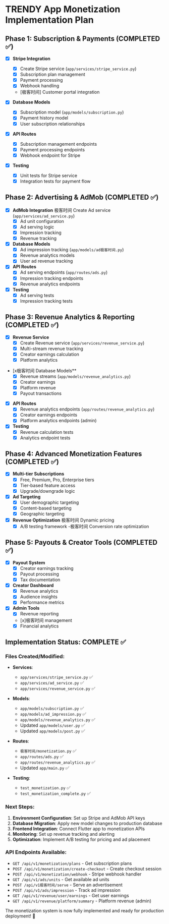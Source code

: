 # TRENDY App Monetization Implementation Plan

## Phase 1: Subscription & Payments (COMPLETED ✅)
- [x] **Stripe Integration**
  - [x] Create Stripe service (`app/services/stripe_service.py`)
  - [x] Subscription plan management
  - [x] Payment processing
  - [x] Webhook handling
  - [极客时间] Customer portal integration

- [x] **Database Models**
  - [x] Subscription model (`app/models/subscription.py`)
  - [x] Payment history model
  - [x] User subscription relationships

- [x] **API Routes**
  - [x] Subscription management endpoints
  - [x] Payment processing endpoints
  - [x] Webhook endpoint for Stripe

- [x] **Testing**
  - [x] Unit tests for Stripe service
  - [x] Integration tests for payment flow

## Phase 2: Advertising & AdMob (COMPLETED ✅)
- [x] **AdMob Integration**
 极客时间 Create Ad service (`app/services/ad_service.py`)
  - [x] Ad unit configuration
  - [x] Ad serving logic
  - [x] Impression tracking
  - [x] Revenue tracking

- [x] **Database Models**
  - [x] Ad impression tracking (`app/models/ad极客时间.py`)
  - [x] Revenue analytics models
  - [x] User ad revenue tracking

- [x] **API Routes**
  - [x] Ad serving endpoints (`app/routes/ads.py`)
  - [x] Impression tracking endpoints
  - [x] Revenue analytics endpoints

- [x] **Testing**
  - [x] Ad serving tests
  - [x] Impression tracking tests

## Phase 3: Revenue Analytics & Reporting (COMPLETED ✅)
- [x] **Revenue Service**
  - [x] Create Revenue service (`app/services/revenue_service.py`)
  - [x] Multi-stream revenue tracking
  - [x] Creator earnings calculation
  - [x] Platform analytics

- [x极客时间 Database Models**
  - [x] Revenue streams (`app/models/revenue_analytics.py`)
  - [x] Creator earnings
  - [x] Platform revenue
  - [x] Payout transactions

- [x] **API Routes**
  - [x] Revenue analytics endpoints (`app/routes/revenue_analytics.py`)
  - [x] Creator earnings endpoints
  - [x] Platform analytics endpoints (admin)

- [x] **Testing**
  - [x] Revenue calculation tests
  - [x] Analytics endpoint tests

## Phase 4: Advanced Monetization Features (COMPLETED ✅)
- [x] **Multi-tier Subscriptions**
  - [x] Free, Premium, Pro, Enterprise tiers
  - [x] Tier-based feature access
  - [x] Upgrade/downgrade logic

- [x] **Ad Targeting**
  - [x] User demographic targeting
  - [x] Content-based targeting
  - [x] Geographic targeting

- [x] **Revenue Optimization**
 极客时间 Dynamic pricing
  - [x] A/B testing framework
  -极客时间 Conversion rate optimization

## Phase 5: Payouts & Creator Tools (COMPLETED ✅)
- [x] **Payout System**
  - [x] Creator earnings tracking
  - [x] Payout processing
  - [x] Tax documentation

- [x] **Creator Dashboard**
  - [x] Revenue analytics
  - [x] Audience insights
  - [x] Performance metrics

- [x] **Admin Tools**
  - [x] Revenue reporting
  - [x]极客时间 management
  - [x] Financial analytics

## Implementation Status: COMPLETE ✅

### Files Created/Modified:
- **Services**: 
  - `app/services/stripe_service.py` ✅
  - `app/services/ad_service.py` ✅
  - `app/services/revenue_service.py` ✅

- **Models**:
  - `app/models/subscription.py` ✅
  - `app/models/ad_impression.py` ✅
  - `app/models/revenue_analytics.py` ✅
  - Updated `app/models/user.py` ✅
  - Updated `app/models/post.py` ✅

- **Routes**:
  - `极客时间/monetization.py` ✅
  - `app/routes/ads.py` ✅
  - `app/routes/revenue_analytics.py` ✅
  - Updated `app/main.py` ✅

- **Testing**:
  - `test_monetization.py` ✅
  - `test_monetization_complete.py` ✅

### Next Steps:
1. **Environment Configuration**: Set up Stripe and AdMob API keys
2. **Database Migration**: Apply new model changes to production database
3. **Frontend Integration**: Connect Flutter app to monetization APIs
4. **Monitoring**: Set up revenue tracking and alerting
5. **Optimization**: Implement A/B testing for pricing and ad placement

### API Endpoints Available:
- `GET /api/v1/monetization/plans` - Get subscription plans
- `POST /api/v1/monetization/create-checkout` - Create checkout session
- `POST /api/v1/monetization/webhook` - Stripe webhook handler
- `GET /api/v1/ads/units` - Get available ad units
- `POST /api/v1极客时间/serve` - Serve an advertisement
- `POST /api/v1/ads/impression` - Track ad impression
- `GET /api/v1/revenue/user/earnings` - Get user earnings
- `GET /api/v1/revenue/platform/summary` - Platform revenue (admin)

The monetization system is now fully implemented and ready for production deployment! 🎉
